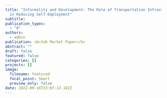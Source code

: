 ```yaml
---
title: "Informality and Development: The Role of Transportation Infrastructure
  in Reducing Self-Employment"
subtitle:
publication_types:
  - "0"
authors:
  - admin
publication: <b>Job Market Paper</b>
abstract: ""
draft: false
featured: false
categories: []
projects: []
image:
  filename: featured
  focal_point: Smart
  preview_only: false
date: 2022-09-16T23:07:13.182Z
---
```

